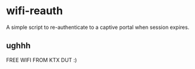 # wifi-reauth

A simple script to re-authenticate to a captive portal when session expires.

## ughhh

FREE WIFI FROM KTX DUT :)
